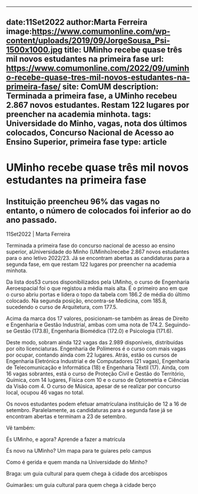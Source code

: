 
---
date:11Set2022
author:Marta Ferreira
image:https://www.comumonline.com/wp-content/uploads/2019/09/JorgeSousa_Psi-1500x1000.jpg
title: UMinho recebe quase três mil novos estudantes na primeira fase
url: https://www.comumonline.com/2022/09/uminho-recebe-quase-tres-mil-novos-estudantes-na-primeira-fase/
site: ComUM
description: Terminada a primeira fase, a UMinho recebeu 2.867 novos estudantes. Restam 122 lugares por preencher na academia minhota.
tags: Universidade do Minho, vagas, nota dos últimos colocados, Concurso Nacional de Acesso ao Ensino Superior, primeira fase
type: article
---


# UMinho recebe quase três mil novos estudantes na primeira fase

## Instituição preencheu 96% das vagas no entanto, o número de colocados foi inferior ao do ano passado.

11Set2022 | Marta Ferreira

Terminada a primeira fase do concurso nacional de acesso ao ensino superior, aUniversidade do Minho (UMinho)recebe 2.867 novos estudantes para o ano letivo 2022/23. Já se encontram abertas as candidaturas para a segunda fase, em que restam 122 lugares por preencher na academia minhota.

Da lista dos53 cursos disponibilizados pela UMinho, o curso de Engenharia Aeroespacial foi o que registou a média mais alta. É o primeiro ano em que o curso abriu portas e lidera o topo da tabela com 186.2 de média do último colocado. Na segunda posição, encontra-se Medicina, com 185.8, sucedendo o curso de Arquitetura, com 177.5.

Acima da marca dos 17 valores, posicionam-se também as áreas de Direito e Engenharia e Gestão Industrial, ambas com uma nota de 174.2. Seguindo-se Gestão (173.8), Engenharia Biomédica (172.0) e Psicologia (171.6).

Deste modo, sobram ainda 122 vagas das 2.989 disponíveis, distribuídas por oito licenciaturas. Engenharia de Polímeros é o curso com mais vagas por ocupar, contando ainda com 22 lugares. Atrás, estão os cursos de Engenharia Eletrónica Industrial e de Computadores (21 vagas), Engenharia de Telecomunicação e Informática (18) e Engenharia Têxtil (17). Ainda, com 16 vagas sobrantes, está o curso de Proteção Civil e Gestão do Território, Química, com 14 lugares, Física com 10 e o curso de Optometria e Ciências da Visão com 4. O curso de Música, apesar de se realizar por concurso local, ocupou 46 vagas no total.

Os novos estudantes podem efetuar amatrículana instituição de 12 a 16 de setembro. Paralelamente, as candidaturas para a segunda fase já se encontram abertas e terminam a 23 de setembro.

Vê também:

És UMinho, e agora? Aprende a fazer a matrícula

És novo na UMinho? Um mapa para te guiares pelo campus

Como é gerida e quem manda na Universidade do Minho?

Braga: um guia cultural para quem chega à cidade dos arcebispos

Guimarães: um guia cultural para quem chega à cidade berço


